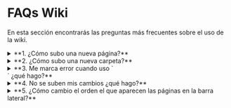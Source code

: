# FAQs Wiki

En esta sección encontrarás las preguntas más frecuentes sobre el uso de la wiki.

<details>
<summary>**1. ¿Cómo subo una nueva página?**</summary>

1. Ubicar la carpeta “docs” dentro del repositorio.
2. Dentro de la carpeta “docs”, ubicar la carpeta en la cual queremos añadir una página.
3. Una vez dentro de dicha carpeta, dar click a “add files” ubicado arriba a la derecha.
4. El nombre del archivo debe ser definido de la siguiente manera: **nombre-de-página.md**.
5. Recuerda agregar el .md
6. Escribe tu página en MarkDown.
7. Cuando hayas finalizado, da click a “commit changes” ubicado arriba a la derecha.
8. Espera 1 minuta para que tu cambio se vea reflejado en la página.
</details>

<details>
<summary>**2. ¿Cómo subo una nueva carpeta?**</summary>

1. Ubicar la carpeta “docs” dentro del repositorio.
2. Dentro de la carpeta “docs”, dar click a “add files” ubicado arriba a la derecha.
3. El nombre de la carpeta debe ser definido de la siguiente manera: **nombre-de-carpeta/nombre-de-página.md**.
4. El primer nombre hace referencia a cómo se llamará la carpeta mientras que el nombre después del “/“ se refiere al nombre de una página dentro de la nueva carpeta.
5. Agrega un archivo _category_.json. Este archivo contiene información para la configuración de la carpeta.
6. Cuando hayas finalizado, da click a “commit changes” ubicado arriba a la derecha.

```
{
  "label": “Nombre de la carpeta”,
  "position": num,  //posición de la carpeta en la lista (asegúrate de no escribir un número ya existente)
  "link": {
    "type": "generated-index"
  }
}
```

</details>

<details>
<summary>**3. Me marca error cuando uso `<br>` ¿qué hago?**</summary>

Si estamos utilizando lo siguiente:
`<br>`
Es necesario especificar que es una etiqueta de cierre, por lo que debe de quedar así:
`<br />`

</details>

<details>
<summary>**4. No se suben mis cambios ¿qué hago?**</summary>

Puedes verificar el estatus de tu código en la sección de “**Actions**” que se encuentra al lado del botón “Pull Request”, ahí podrás identificar si tus cambios están en proceso, si ya se desplegaron o si los cambios fueron rechazados por un error.

</details>

<details>
<summary>**5. ¿Cómo cambio el orden el que aparecen las páginas en la barra lateral?**</summary>

Para esto tienes que agregar una sección de metadata al inicio del archivo .md de la siguiente manera:

```
---
sidebar_position: 1
---

...resto del contenido...
```

- Los 3 guiones al inicio y al final son necesarios para que el archivo sea reconocido como una página de documentación.
- El número que se encuentra después de `sidebar_position` indica la posición en la que aparecerá la página en la barra lateral. Mientras más pequeño sea el número, más arriba aparecerá la página.

**Procura que no existan dos páginas con el mismo sidebar_position dentro de una sección**.

</details>
